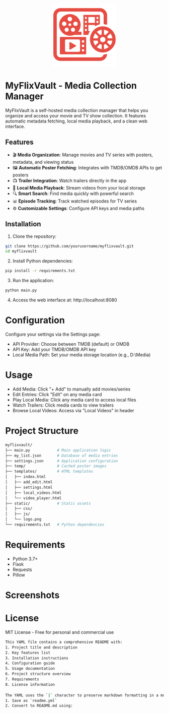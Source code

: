   <p align="center">
  <img src="static/logo.png" alt="MyFlixVault Logo" width="200"/>
</p>

  # MyFlixVault - Media Collection Manager

  MyFlixVault is a self-hosted media collection manager that helps you organize and access your movie and TV show collection. It features automatic metadata fetching, local media playback, and a clean web interface.

  ## Features

  - 🎬 **Media Organization**: Manage movies and TV series with posters, metadata, and viewing status
  - 🖼️ **Automatic Poster Fetching**: Integrates with TMDB/OMDB APIs to get posters
  - 📺 **Trailer Integration**: Watch trailers directly in the app
  - 💾 **Local Media Playback**: Stream videos from your local storage
  - 🔍 **Smart Search**: Find media quickly with powerful search
  - 📊 **Episode Tracking**: Track watched episodes for TV series
  - ⚙️ **Customizable Settings**: Configure API keys and media paths

  ## Installation

  1. Clone the repository:
  ```bash
  git clone https://github.com/yourusername/myflixvault.git
  cd myflixvault
  ```
  2. Install Python dependencies:

```bash
pip install -r requirements.txt
```

  3. Run the application:
  ```bash
  python main.py
```

  4. Access the web interface at: http://localhost:8080

  # Configuration
  Configure your settings via the Settings page:
  - API Provider: Choose between TMDB (default) or OMDB
  - API Key: Add your TMDB/OMDB API key
  - Local Media Path: Set your media storage location (e.g., D:\Media)

  # Usage
  - Add Media: Click "+ Add" to manually add movies/series
  - Edit Entries: Click "Edit" on any media card
  - Play Local Media: Click any media card to access local files
  - Watch Trailers: Click media cards to view trailers
  - Browse Local Videos: Access via "Local Videos" in header

  # Project Structure
  ```bash
  myflixvault/
├── main.py            # Main application logic
├── my_list.json       # Database of media entries
├── settings.json      # Application configuration
├── temp/              # Cached poster images
├── templates/         # HTML templates
│   ├── index.html
│   ├── add_edit.html
│   ├── settings.html
│   ├── local_videos.html
│   └── video_player.html
├── static/            # Static assets
│   ├── css/
│   ├── js/
│   └── logo.png
└── requirements.txt   # Python dependencies
```

  # Requirements
  - Python 3.7+
  - Flask
  - Requests
  - Pillow

  # Screenshots

  # License
  MIT License - Free for personal and commercial use
  ```bash
This YAML file contains a comprehensive README with:
1. Project title and description
2. Key features list
3. Installation instructions
4. Configuration guide
5. Usage documentation
6. Project structure overview
7. Requirements
8. License information

The YAML uses the `|` character to preserve markdown formatting in a multi-line string. To use this:
1. Save as `readme.yml`
2. Convert to README.md using:
```
  